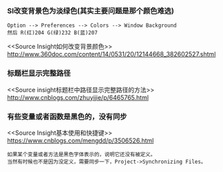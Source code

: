 

### SI改变背景色为淡绿色(其实主要问题是那个颜色难选)
```
Option --> Preferences --> Colors --> Window Background
然后 R(红)204 G(绿)232 B(蓝)207
```

<<Source Insight如何改变背景颜色>>
http://www.360doc.com/content/14/0531/20/12144668_382602527.shtml


### 标题栏显示完整路径
<<Source insight标题栏中路径显示完整路径的方法>>
http://www.cnblogs.com/zhuyijie/p/6465765.html


### 有些变量或者函数是黑色的，没有同步
<<Source Insight基本使用和快捷键>>
https://www.cnblogs.com/mengdd/p/3506526.html
```
如果某个变量或者方法是黑色字体表示的，说明它还没有被定义。
当然有时候也不是因为没定义，需要同步一下，Project->Synchronizing Files。
```
